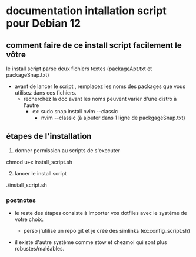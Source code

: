 # documentation intallation script pour Debian 12

## comment faire de ce install script facilement le vôtre

le install script parse deux fichiers textes (packageApt.txt et packageSnap.txt)
- avant de lancer le script , remplacez les noms des packages que vous utilisez dans ces fichiers.
  - recherchez la doc avant les noms peuvent varier d'une distro à l'autre
    - ex: sudo snap install nvim --classic 
      - nvim --classic (à ajouter dans 1 ligne de packgageSnap.txt)

## étapes de l'installation

1) donner permission au scripts de s'executer

chmod u+x install_script.sh 

2) lancer le install script

./install_script.sh

### postnotes 

- le reste des étapes consiste à importer vos dotfiles avec le système de votre choix.
  - perso j'utilise un repo git et je crée des simlinks (ex:config_script.sh)

- il existe d'autre système comme stow et chezmoi qui sont plus robustes/maléables.
